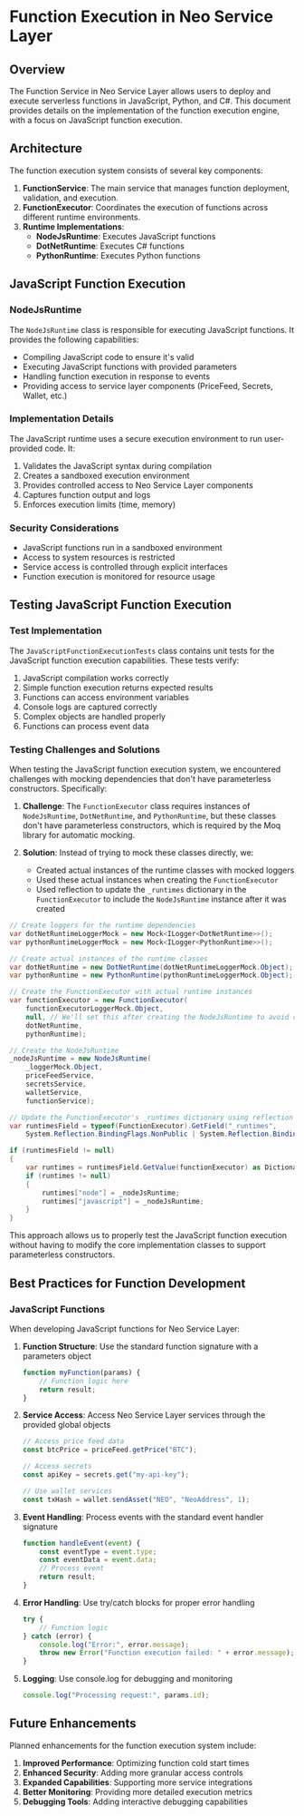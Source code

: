 # Function Execution in Neo Service Layer

## Overview

The Function Service in Neo Service Layer allows users to deploy and execute serverless functions in JavaScript, Python, and C#. This document provides details on the implementation of the function execution engine, with a focus on JavaScript function execution.

## Architecture

The function execution system consists of several key components:

1. **FunctionService**: The main service that manages function deployment, validation, and execution.
2. **FunctionExecutor**: Coordinates the execution of functions across different runtime environments.
3. **Runtime Implementations**:
   - **NodeJsRuntime**: Executes JavaScript functions
   - **DotNetRuntime**: Executes C# functions
   - **PythonRuntime**: Executes Python functions

## JavaScript Function Execution

### NodeJsRuntime

The `NodeJsRuntime` class is responsible for executing JavaScript functions. It provides the following capabilities:

- Compiling JavaScript code to ensure it's valid
- Executing JavaScript functions with provided parameters
- Handling function execution in response to events
- Providing access to service layer components (PriceFeed, Secrets, Wallet, etc.)

### Implementation Details

The JavaScript runtime uses a secure execution environment to run user-provided code. It:

1. Validates the JavaScript syntax during compilation
2. Creates a sandboxed execution environment
3. Provides controlled access to Neo Service Layer components
4. Captures function output and logs
5. Enforces execution limits (time, memory)

### Security Considerations

- JavaScript functions run in a sandboxed environment
- Access to system resources is restricted
- Service access is controlled through explicit interfaces
- Function execution is monitored for resource usage

## Testing JavaScript Function Execution

### Test Implementation

The `JavaScriptFunctionExecutionTests` class contains unit tests for the JavaScript function execution capabilities. These tests verify:

1. JavaScript compilation works correctly
2. Simple function execution returns expected results
3. Functions can access environment variables
4. Console logs are captured correctly
5. Complex objects are handled properly
6. Functions can process event data

### Testing Challenges and Solutions

When testing the JavaScript function execution system, we encountered challenges with mocking dependencies that don't have parameterless constructors. Specifically:

1. **Challenge**: The `FunctionExecutor` class requires instances of `NodeJsRuntime`, `DotNetRuntime`, and `PythonRuntime`, but these classes don't have parameterless constructors, which is required by the Moq library for automatic mocking.

2. **Solution**: Instead of trying to mock these classes directly, we:
   - Created actual instances of the runtime classes with mocked loggers
   - Used these actual instances when creating the `FunctionExecutor`
   - Used reflection to update the `_runtimes` dictionary in the `FunctionExecutor` to include the `NodeJsRuntime` instance after it was created

```csharp
// Create loggers for the runtime dependencies
var dotNetRuntimeLoggerMock = new Mock<ILogger<DotNetRuntime>>();
var pythonRuntimeLoggerMock = new Mock<ILogger<PythonRuntime>>();

// Create actual instances of the runtime classes
var dotNetRuntime = new DotNetRuntime(dotNetRuntimeLoggerMock.Object);
var pythonRuntime = new PythonRuntime(pythonRuntimeLoggerMock.Object);

// Create the FunctionExecutor with actual runtime instances
var functionExecutor = new FunctionExecutor(
    functionExecutorLoggerMock.Object,
    null, // We'll set this after creating the NodeJsRuntime to avoid circular dependency
    dotNetRuntime,
    pythonRuntime);

// Create the NodeJsRuntime
_nodeJsRuntime = new NodeJsRuntime(
    _loggerMock.Object,
    priceFeedService,
    secretsService,
    walletService,
    functionService);

// Update the FunctionExecutor's _runtimes dictionary using reflection
var runtimesField = typeof(FunctionExecutor).GetField("_runtimes", 
    System.Reflection.BindingFlags.NonPublic | System.Reflection.BindingFlags.Instance);

if (runtimesField != null)
{
    var runtimes = runtimesField.GetValue(functionExecutor) as Dictionary<string, IFunctionRuntime>;
    if (runtimes != null)
    {
        runtimes["node"] = _nodeJsRuntime;
        runtimes["javascript"] = _nodeJsRuntime;
    }
}
```

This approach allows us to properly test the JavaScript function execution without having to modify the core implementation classes to support parameterless constructors.

## Best Practices for Function Development

### JavaScript Functions

When developing JavaScript functions for Neo Service Layer:

1. **Function Structure**: Use the standard function signature with a parameters object
   ```javascript
   function myFunction(params) {
       // Function logic here
       return result;
   }
   ```

2. **Service Access**: Access Neo Service Layer services through the provided global objects
   ```javascript
   // Access price feed data
   const btcPrice = priceFeed.getPrice("BTC");
   
   // Access secrets
   const apiKey = secrets.get("my-api-key");
   
   // Use wallet services
   const txHash = wallet.sendAsset("NEO", "NeoAddress", 1);
   ```

3. **Event Handling**: Process events with the standard event handler signature
   ```javascript
   function handleEvent(event) {
       const eventType = event.type;
       const eventData = event.data;
       // Process event
       return result;
   }
   ```

4. **Error Handling**: Use try/catch blocks for proper error handling
   ```javascript
   try {
       // Function logic
   } catch (error) {
       console.log("Error:", error.message);
       throw new Error("Function execution failed: " + error.message);
   }
   ```

5. **Logging**: Use console.log for debugging and monitoring
   ```javascript
   console.log("Processing request:", params.id);
   ```

## Future Enhancements

Planned enhancements for the function execution system include:

1. **Improved Performance**: Optimizing function cold start times
2. **Enhanced Security**: Adding more granular access controls
3. **Expanded Capabilities**: Supporting more service integrations
4. **Better Monitoring**: Providing more detailed execution metrics
5. **Debugging Tools**: Adding interactive debugging capabilities
